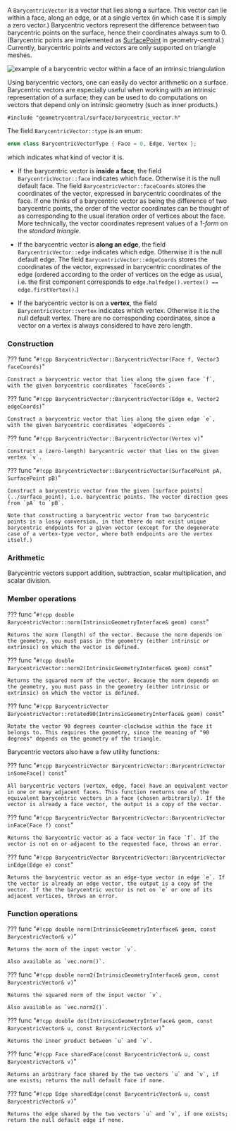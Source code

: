 A `BarycentricVector` is a vector that lies along a surface. This vector can lie within a face, along an edge, or at a single vertex (in which case it is simply a zero vector.) Barycentric vectors represent the difference between two barycentric points on the surface, hence their coordinates always sum to 0. (Barycentric points are implemented as [SurfacePoint](../surface_point) in geometry-central.) Currently, barycentric points and vectors are only supported on triangle meshes.

![example of a barycentric vector within a face of an intrinsic triangulation](/media/barycentric_vector.svg)

Using barycentric vectors, one can easily do vector arithmetic on a surface. Barycentric vectors are especially useful when working with an intrinsic representation of a surface; they can be used to do computations on vectors that depend only on intrinsic geometry (such as inner products.)

`#include "geometrycentral/surface/barycentric_vector.h"`

The field `BarycentricVector::type` is an enum:
```cpp
enum class BarycentricVectorType { Face = 0, Edge, Vertex };
```

which indicates what kind of vector it is.

- If the barycentric vector is **inside a face**, the field `BarycentricVector::face` indicates which face. Otherwise it is the null default face. The field `BarycentricVector::faceCoords` stores the coordinates of the vector, expressed in barycentric coordinates of the face. If one thinks of a barycentric vector as being the difference of two barycentric points, the order of the vector coordinates can be thought of as corresponding to the usual iteration order of vertices about the face. More technically, the vector coordinates represent values of a _1-form_ on the _standard triangle_.

- If the barycentric vector is **along an edge**, the field `BarycentricVector::edge` indicates which edge. Otherwise it is the null default edge. The field `BarycentricVector::edgeCoords` stores the coordinates of the vector, expressed in barycentric coordinates of the edge (ordered according to the order of vertices on the edge as usual, i.e. the first component corresponds to `edge.halfedge().vertex() == edge.firstVertex()`.)

- If the barycentric vector is on a **vertex**, the field `BarycentricVector::vertex` indicates which vertex. Otherwise it is the null default vertex. There are no corresponding coordinates, since a vector on a vertex is always considered to have zero length.

### Construction

??? func "`#!cpp BarycentricVector::BarycentricVector(Face f, Vector3 faceCoords)`"

    Construct a barycentric vector that lies along the given face `f`, with the given barycentric coordinates `faceCoords`.

??? func "`#!cpp BarycentricVector::BarycentricVector(Edge e, Vector2 edgeCoords)`"

    Construct a barycentric vector that lies along the given edge `e`, with the given barycentric coordinates `edgeCoords`.

??? func "`#!cpp BarycentricVector::BarycentricVector(Vertex v)`"

    Construct a (zero-length) barycentric vector that lies on the given vertex `v`.

??? func "`#!cpp BarycentricVector::BarycentricVector(SurfacePoint pA, SurfacePoint pB)`"

    Construct a barycentric vector from the given [surface points](../surface_point), i.e. barycentric points. The vector direction goes from `pA` to `pB`.

    Note that constructing a barycentric vector from two barycentric points is a lossy conversion, in that there do not exist unique barycentric endpoints for a given vector (except for the degenerate case of a vertex-type vector, where both endpoints are the vertex itself.)

### Arithmetic
Barycentric vectors support addition, subtraction, scalar multiplication, and scalar division.

### Member operations

??? func "`#!cpp double BarycentricVector::norm(IntrinsicGeometryInterface& geom) const`"

    Returns the norm (length) of the vector. Because the norm depends on the geometry, you must pass in the geometry (either intrinsic or extrinsic) on which the vector is defined.

??? func "`#!cpp double BarycentricVector::norm2(IntrinsicGeometryInterface& geom) const`"

    Returns the squared norm of the vector. Because the norm depends on the geometry, you must pass in the geometry (either intrinsic or extrinsic) on which the vector is defined.

??? func "`#!cpp BarycentricVector BarycentricVector::rotated90(IntrinsicGeometryInterface& geom) const`"

    Rotate the vector 90 degrees counter-clockwise within the face it belongs to. This requires the geometry, since the meaning of "90 degrees" depends on the geometry of the triangle.

Barycentric vectors also have a few utility functions:

??? func "`#!cpp BarycentricVector BarycentricVector::BarycentricVector inSomeFace() const`"

    All barycentric vectors (vertex, edge, face) have an equivalent vector in one or many adjacent faces. This function reeturns one of the equivalent barycentric vectors in a face (chosen arbitrarily). If the vector is already a face vector, the output is a copy of the vector.

??? func "`#!cpp BarycentricVector BarycentricVector::BarycentricVector inFace(Face f) const`"

    Returns the barycentric vector as a face vector in face `f`. If the vector is not on or adjacent to the requested face, throws an error.

??? func "`#!cpp BarycentricVector BarycentricVector::BarycentricVector inEdge(Edge e) const`"

    Returns the barycentric vector as an edge-type vector in edge `e`. If the vector is already an edge vector, the output is a copy of the vector. If the the barycentric vector is not on `e` or one of its adjacent vertices, throws an error.

### Function operations

??? func "`#!cpp double norm(IntrinsicGeometryInterface& geom, const BarycentricVector& v)`"

    Returns the norm of the input vector `v`.

    Also available as `vec.norm()`.

??? func "`#!cpp double norm2(IntrinsicGeometryInterface& geom, const BarycentricVector& v)`"

    Returns the squared norm of the input vector `v`.

    Also available as `vec.norm2()`.

??? func "`#!cpp double dot(IntrinsicGeometryInterface& geom, const BarycentricVector& u, const BarycentricVector& v)`"

    Returns the inner product between `u` and `v`.

??? func "`#!cpp Face sharedFace(const BarycentricVector& u, const BarycentricVector& v)`"

    Returns an arbitrary face shared by the two vectors `u` and `v`, if one exists; returns the null default face if none.

??? func "`#!cpp Edge sharedEdge(const BarycentricVector& u, const BarycentricVector& v)`"

    Returns the edge shared by the two vectors `u` and `v`, if one exists; return the null default edge if none.